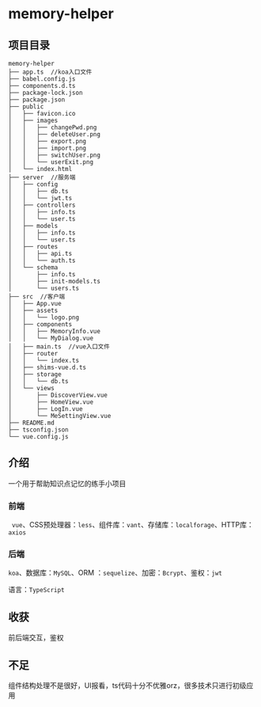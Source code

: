 # memory-helper
## 项目目录

```
memory-helper
├── app.ts  //koa入口文件
├── babel.config.js
├── components.d.ts
├── package-lock.json
├── package.json
├── public 
│   ├── favicon.ico
│   ├── images
│   │   ├── changePwd.png
│   │   ├── deleteUser.png
│   │   ├── export.png
│   │   ├── import.png
│   │   ├── switchUser.png
│   │   └── userExit.png
│   └── index.html
├── server  //服务端
│   ├── config
│   │   ├── db.ts
│   │   └── jwt.ts
│   ├── controllers
│   │   ├── info.ts
│   │   └── user.ts
│   ├── models
│   │   ├── info.ts
│   │   └── user.ts
│   ├── routes
│   │   ├── api.ts
│   │   └── auth.ts
│   └── schema
│       ├── info.ts
│       ├── init-models.ts
│       └── users.ts
├── src  //客户端
│   ├── App.vue
│   ├── assets
│   │   └── logo.png
│   ├── components
│   │   ├── MemoryInfo.vue
│   │   └── MyDialog.vue
│   ├── main.ts  //vue入口文件
│   ├── router
│   │   └── index.ts
│   ├── shims-vue.d.ts
│   ├── storage
│   │   └── db.ts
│   └── views
│       ├── DiscoverView.vue
│       ├── HomeView.vue
│       ├── LogIn.vue
│       └── MeSettingView.vue
├── README.md
├── tsconfig.json
└── vue.config.js

```

## 介绍

一个用于帮助知识点记忆的练手小项目  

### 前端

` vue`、CSS预处理器：`less`、组件库：`vant`、存储库：`localforage`、HTTP库：`axios`

### 后端

`koa`、数据库：`MySQL`、ORM ：`sequelize`、加密：`Bcrypt`、鉴权：`jwt`

语言：`TypeScript`

## 收获

前后端交互，鉴权

## 不足

组件结构处理不是很好，UI报看，ts代码十分不优雅orz，很多技术只进行初级应用
